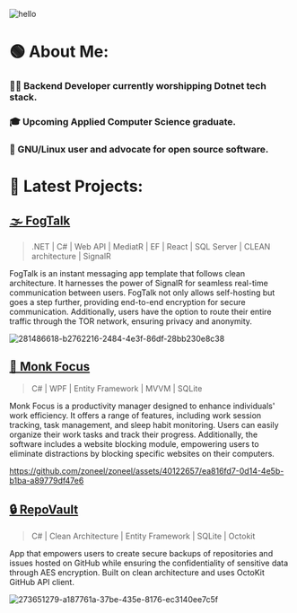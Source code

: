 
![hello](https://github.com/zoneel/zoneel/assets/40122657/c2227fe9-1c21-4c21-b37b-d5c2e47739aa)
# 🟢 About Me:
### 👨‍💻 Backend Developer currently worshipping __Dotnet__ tech stack. 
### 🎓 Upcoming Applied Computer Science graduate. 
### 🐧 GNU/Linux user and advocate for open source software.

# 🚧 Latest Projects:
## [🌫️ FogTalk](https://github.com/zoneel/FogTalk)

> .NET | C# | Web API | MediatR | EF | React | SQL Server | CLEAN architecture | SignalR

FogTalk is an instant messaging app template that follows clean architecture. It harnesses the power of SignalR for seamless real-time communication between users. FogTalk not only allows self-hosting but goes a step further, providing end-to-end encryption for secure communication. Additionally, users have the option to route their entire traffic through the TOR network, ensuring privacy and anonymity.
    
![281486618-b2762216-2484-4e3f-86df-28bb230e8c38](https://github.com/zoneel/zoneel/assets/40122657/36e10188-eeb3-4404-9d25-f47d1bb93e47)


## [🧘 Monk Focus](https://github.com/zoneel/MonkFocus)

> C# | WPF | Entity Framework | MVVM | SQLite

Monk Focus is a productivity manager designed to enhance individuals' work efficiency. It offers a range of features, including work session tracking, task management, and sleep habit monitoring. Users can easily organize their work tasks and track their progress. Additionally, the software includes a website blocking module, empowering users to eliminate distractions by blocking specific websites on their computers.
    

https://github.com/zoneel/zoneel/assets/40122657/ea816fd7-0d14-4e5b-b1ba-a89779df47e6

## [🔒 RepoVault](https://github.com/zoneel/RepoVault)

> C# | Clean Architecture | Entity Framework | SQLite | Octokit

App that empowers users to create secure backups of repositories and issues hosted on GitHub while ensuring the confidentiality of sensitive data through AES encryption. Built on clean architecture and uses OctoKit GitHub API client.
    
![273651279-a187761a-37be-435e-8176-ec3140ee7c5f](https://github.com/zoneel/zoneel/assets/40122657/1a33dc0c-26f7-4b69-8213-bfa6d8269dfb)
